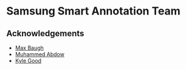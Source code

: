 
# Samsung Smart Annotation Team 



## Acknowledgements

 - [Max Baugh](https://www.linkedin.com/in/muhamed-abdow-9baaa02a/)
 - [Muhammed Abdow](https://www.linkedin.com/in/maxwell-baugh-86563b94/)
 - [Kyle Good](https://www.linkedin.com/in/kyle-good-433966129/)

  
